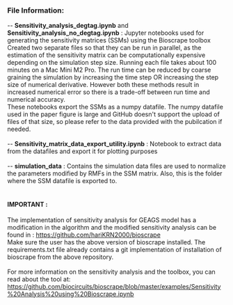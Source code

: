 ### File Information: 

-- __Sensitivity_analysis_degtag.ipynb__ and __Sensitivity_analysis_no_degtag.ipynb__ : Jupyter notebooks used for generating the sensitivity matrices (SSMs) using the Bioscrape toolbox  <br> 
Created two separate files so that they can be run in parallel, as the estimation of the sensitivity matrix can be computationally expensive depending on the simulation step size. Running each file takes about 100 minutes on a Mac Mini M2 Pro. The run time can be reduced by coarse graining the simulation by increasing the time step OR increasing the step size of numerical derivative. However both these methods result in increased numerical error so there is a trade-off between run time and numerical accuracy. <br>
These notebooks export the SSMs as a numpy datafile. The numpy datafile used in the paper figure is large and GitHub doesn't support the upload of files of that size, so please refer to the data provided with the pubilcation if needed.  <br> <br>
-- __Sensitivity_matrix_data_export_utility.ipynb__ : Notebook to extract data from the datafiles and export it for plotting purposes  <br> <br>
-- __simulation_data__ : Contains the simulation data files are used to normalize the parameters modified by RMFs in the SSM matrix. Also, this is the folder where the SSM datafile is exported to. <br> <br>
#### __IMPORTANT__ : 
The implementation of sensitivity analysis for GEAGS model has a modification in the algorithm and the modified sensitivity analysis can be found in : https://github.com/hariKRN2000/bioscrape <br> 
Make sure the user has the above version of bioscrape installed. The requirements.txt file already contains a git implementation of installation of bioscrape from the above repository. <br> <br>
For more information on the sensitivity analysis and the toolbox, you can read about the tool at:   <br> https://github.com/biocircuits/bioscrape/blob/master/examples/Sensitivity%20Analysis%20using%20Bioscrape.ipynb
